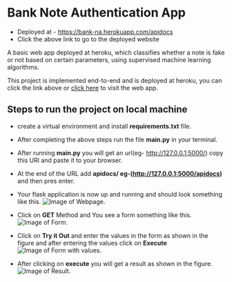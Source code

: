 # Bank Note Authentication App


- Deployed at - https://bank-na.herokuapp.com/apidocs
- Click the above link to go to the deployed website


A basic web app deployed at heroku, which classifies whether a note is fake or 
not based on certain parameters, using supervised machine learning algorithms.

This project is implemented end-to-end and is deployed at heroku, you can
click the link above or [click here](https://bank-na.herokuapp.com/apidocs) to visit the web app.

## Steps to run the project on local machine

- create a virtual environment and install **requirements.txt** file.
- After completing the above steps run the file **main.py** in your terminal.
- After running **main.py** you will get an url(eg- http://127.0.0.1:5000/) copy this URl and paste it to your browser.
- At the end of the URL add  **apidocs/ eg-(http://127.0.0.1:5000/apidocs)** and then pres enter.
- Your flask application is now up and running and should look something like this.
![Image of Webpage](https://github.com/R-aryan/Bank_Note_Authentication_App/blob/feature/phase-1/src/static/demo_image_1.PNG).

- Click on **GET** Method and You see a form something like this.
![Image of Form](https://github.com/R-aryan/Bank_Note_Authentication_App/blob/feature/phase-1/src/static/demo_image_2.PNG).

- Click on **Try it Out** and enter the values in the form as shown in the figure and after entering the values click on **Execute** 
![Image of Form with values](https://github.com/R-aryan/Bank_Note_Authentication_App/blob/feature/phase-1/src/static/demo_image_3.PNG).

- After clicking on **execute** you will get a result as shown in the figure.
![Image of Result](https://github.com/R-aryan/Bank_Note_Authentication_App/blob/feature/phase-1/src/static/demo_image_4.PNG).

